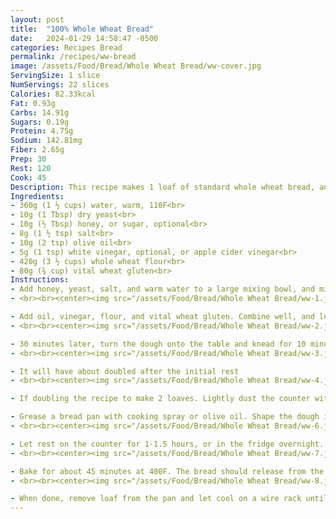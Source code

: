 ```yaml
---
layout: post
title:  "100% Whole Wheat Bread"
date:   2024-01-29 14:58:47 -0500
categories: Recipes Bread
permalink: /recipes/ww-bread
image: /assets/Food/Bread/Whole Wheat Bread/ww-cover.jpg
ServingSize: 1 slice
NumServings: 22 slices
Calories: 82.33kcal
Fat: 0.93g
Carbs: 14.91g
Sugars: 0.19g
Protein: 4.75g
Sodium: 142.81mg
Fiber: 2.65g
Prep: 30
Rest: 120
Cook: 45
Description: This recipe makes 1 loaf of standard whole wheat bread, and is a staple in my freezer for sandwiches. The white vinegar gives it a slight sour flavor, without being too sour like sourdough for my taste. The bread is best served warm, and works great on a savory sandwich or a peanut butter and jelly. I always advocate for gram measurements instead of volume, and it is especially important when baking bread. Please use a scale for this, the volume measurements are just estimations. 
Ingredients: 
- 360g (1 ½ cups) water, warm, 110F<br>
- 10g (1 Tbsp) dry yeast<br>
- 10g (½ Tbsp) honey, or sugar, optional<br>
- 8g (1 ½ tsp) salt<br>
- 10g (2 tsp) olive oil<br>
- 5g (1 tsp) white vinegar, optional, or apple cider vinegar<br>
- 420g (3 ½ cups) whole wheat flour<br>
- 80g (¾ cup) vital wheat gluten<br>
Instructions: 
- Add honey, yeast, salt, and warm water to a large mixing bowl, and mix. Let sit for 5 minutes to make sure the yeast is still alive
- <br><br><center><img src="/assets/Food/Bread/Whole Wheat Bread/ww-1.jpg" alt="" class="instruction-image"></center><br>

- Add oil, vinegar, flour, and vital wheat gluten. Combine well, and let rest for 30 minutes. Start with a dough scraper, then switch to your hands. It will feel too dry and crumbly, but it will come together
- <br><br><center><img src="/assets/Food/Bread/Whole Wheat Bread/ww-2.jpg" alt="" class="instruction-image"></center><br>

- 30 minutes later, turn the dough onto the table and knead for 10 minutes. When done, shape the dough into a tight ball, return dough to bowl (seam down), cover with a cloth, and let rise for 1-1.5 hours
- <br><br><center><img src="/assets/Food/Bread/Whole Wheat Bread/ww-3.jpg" alt="" class="instruction-image"></center><br>

- It will have about doubled after the initial rest
- <br><br><center><img src="/assets/Food/Bread/Whole Wheat Bread/ww-4.jpg" alt="" class="instruction-image"></center><br>

- If doubling the recipe to make 2 loaves. Lightly dust the counter with flour. Divide the dough in half, form each dough into a tight ball, cover, and let rest for 15 minutes. If you're just making 1 loaf, you can skip this intermediary rest<br><br>

- Grease a bread pan with cooking spray or olive oil. Shape the dough into a loaf and place in the pan. Optionally, dust the top with flour, and score with a knife or razor blade
- <br><br><center><img src="/assets/Food/Bread/Whole Wheat Bread/ww-6.jpg" alt="" class="instruction-image"></center><br>

- Let rest on the counter for 1-1.5 hours, or in the fridge overnight. It will have about doubled again
- <br><br><center><img src="/assets/Food/Bread/Whole Wheat Bread/ww-7.jpg" alt="" class="instruction-image"></center><br>

- Bake for about 45 minutes at 400F. The bread should release from the pan after a few minutes. If not, continue to bake until it does. If you get it out and the bottom isn't done (it should sound hollow when tapped) bake the bread directly on the bars until the bottom is crispy
- <br><br><center><img src="/assets/Food/Bread/Whole Wheat Bread/ww-8.jpg" alt="" class="instruction-image"></center><br>

- When done, remove loaf from the pan and let cool on a wire rack until completely cooled, at least one hour. Cut into slices, and store in freezer or on the counter. Slicing the loaf upside down makes it easier
---
```


